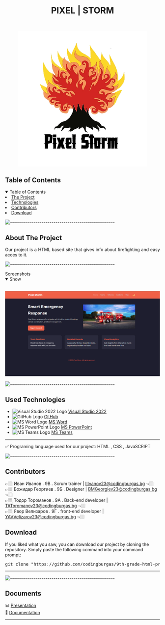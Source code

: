 <h1 align="center"> PIXEL | STORM</h1>
    
<br>
<p align="center">
  <img src="fire-safety-system/assets/Logo.png" width="420" alt="Logo picture">
</p>

<h2 id="table-of-contents">Table of Contents</h2>
    
<details open="open">
    <summary>Table of Contents</summary>
    <li><a href="#about-the-project">  The Project</a></li>
    <li><a href="#used-technologies">  Technologies</a></li>
    <li><a href="#contributors">   Contributors</a></li>
    <li><a href="#download">    Download</a></li>
</details>
    
![-----------------------------------------------------](https://raw.githubusercontent.com/andreasbm/readme/master/assets/lines/rainbow.png)
    

<h2 id="about-the-project">About The Project</h2>
    
<p align="justify">
Our project is a HTML based site that gives info about firefighting and easy acces to it.
</p>
    
    
![-----------------------------------------------------](https://raw.githubusercontent.com/andreasbm/readme/master/assets/lines/rainbow.png)
    
<summary>Screenshots</summary>
<details open="open">
<summary>Show</summary>
<br>
    
![Front Page](fire-safety-system/assets/frontpage.png)

    
</details>
    
</td></tr></table>
<p></p>
    
![-----------------------------------------------------](https://raw.githubusercontent.com/andreasbm/readme/master/assets/lines/rainbow.png)
    
##  Used Technologies
- <img src="https://upload.wikimedia.org/wikipedia/commons/thumb/2/2c/Visual_Studio_Icon_2022.svg/1200px-Visual_Studio_Icon_2022.svg.png" width="20" alt="Visual Studio 2022 Logo"> <a href="https://visualstudio.microsoft.com/vs/">Visual Studio 2022</a>
- <img src="https://github.githubassets.com/images/modules/logos_page/GitHub-Mark.png" width="20" alt="GitHub Logo"> <a href="https://github.com/">GitHub</a>
- <img src="https://upload.wikimedia.org/wikipedia/commons/thumb/f/fd/Microsoft_Office_Word_%282019%E2%80%93present%29.svg/2203px-Microsoft_Office_Word_%282019%E2%80%93present%29.svg.png" width="20" alt="MS Word Logo"> <a href="https://en.wikipedia.org/wiki/Microsoft_Word">MS Word</a>
- <img src="https://upload.wikimedia.org/wikipedia/commons/3/3b/Microsoft_PowerPoint_Logo.png" width="20" alt="MS PowerPoint Logo"> <a href="https://bg.wikipedia.org/wiki/Microsoft_PowerPoint">MS PowerPoint</a>
- <img src="https://upload.wikimedia.org/wikipedia/commons/thumb/c/c9/Microsoft_Office_Teams_%282018%E2%80%93present%29.svg/2203px-Microsoft_Office_Teams_%282018%E2%80%93present%29.svg.png" width="20" alt="MS Teams Logo"> <a href="https://www.microsoft.com/en-us/microsoft-teams/group-chat-software">MS Teams</a>
-----------------------------------------------------------------------------------------------------------------------------------
✅ Programing language used for our project: HTML , CSS , JavaSCRIPT
    
    
![-----------------------------------------------------](https://raw.githubusercontent.com/andreasbm/readme/master/assets/lines/rainbow.png)
    

<h2 id="contributors">Contributors</h2>
    

<p1>👉🏼 Иван Иванов . 9В . Scrum trainer | IIIvanov23@codingburgas.bg 👈🏼</p1><br>
<p2>👉🏼 Божидар Георгиев . 9Б . Designer | BMGeorgiev23@codingburgas.bg 👈🏼<p2><br>
<p3>👉🏼 Тодор Тороманов . 9А . Back-end developer | TAToromanov23@codingburgas.bg 👈🏼<p3><br>
<p4>👉🏼 Явор Велизаров . 9Г . front-end developer | YAVVelizarov23@codingburgas.bg 👈🏼<p4><br>

    
<h2 id="download">Download</h2>
    
<p>If you liked what you saw, you can download our project by cloning the repository. Simply paste the following command into your command prompt:</p>
    
<pre align="center">git clone "https://github.com/codingburgas/9th-grade-html-project-pixel_storm.git"</pre>

<hr>

![-----------------------------------------------------](https://raw.githubusercontent.com/andreasbm/readme/master/assets/lines/rainbow.png)

## Documents

📊 [Presentation](docs/Java%20Script%20Pixel%20Storm.pptx)  
📄 [Documentation](docs/Syntax%20(1).docx)

---
